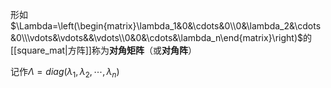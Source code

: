 形如$\Lambda=\left(\begin{matrix}\lambda_1&0&\cdots&0\\0&\lambda_2&\cdots&0\\\vdots&\vdots&&\vdots\\0&0&\cdots&\lambda_n\end{matrix}\right)$的[[square_mat|方阵]]称为**对角矩阵**（或**对角阵**）

记作$\Lambda=diag(\lambda_1,\lambda_2,\cdots,\lambda_n)$
